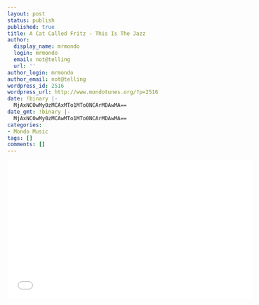 ```yaml
---
layout: post
status: publish
published: true
title: A Cat Called Fritz - This Is The Jazz
author:
  display_name: mrmondo
  login: mrmondo
  email: not@telling
  url: ''
author_login: mrmondo
author_email: not@telling
wordpress_id: 2516
wordpress_url: http://www.mondotunes.org/?p=2516
date: !binary |-
  MjAxNC0wMy0zMCAxMTo1MTo0NCArMDAwMA==
date_gmt: !binary |-
  MjAxNC0wMy0zMCAwMTo1MTo0NCArMDAwMA==
categories:
- Mondo Music
tags: []
comments: []
---
```

<iframe width="560" height="315" src="//www.youtube.com/embed/l3JKd07ONJw" frameborder="0"> </iframe>
